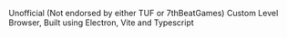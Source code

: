 Unofficial (Not endorsed by either TUF or 7thBeatGames) Custom Level Browser, Built using Electron, Vite and Typescript
